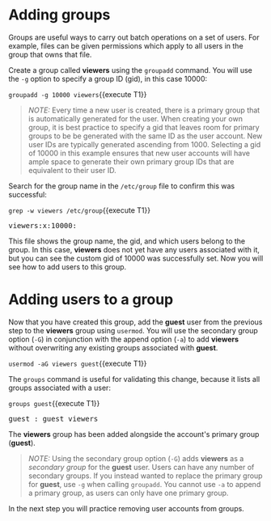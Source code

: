 # Adding groups

Groups are useful ways to carry out batch operations on a set of users.
For example, files can be given permissions which apply to all users
in the group that owns that file.

Create a group called __viewers__ using the `groupadd` command. You will use
the `-g` option to specify a group ID (gid), in this case 10000:

`groupadd -g 10000 viewers`{{execute T1}}

>_NOTE:_ Every time a new user is created, there is a primary group that is
automatically generated for the user. When creating your own group, it is best
practice to specify a gid that
leaves room for primary groups to be be generated with the same ID as the user
account. New user IDs are typically generated ascending from 1000. Selecting a
gid of 10000 in this example ensures that new user accounts
will have ample space to generate their own primary group IDs that are equivalent
to their user ID.

Search for the group name in the `/etc/group` file to confirm this was successful:

`grep -w viewers /etc/group`{{execute T1}}

<pre class=file>
viewers:x:10000:
</pre>

This file shows the group name, the gid, and which users belong to the group.
In this case, __viewers__ does not yet have any users associated with it, but
you can see the custom gid of 10000 was successfully set.
Now you will see how to add users to this group.

# Adding users to a group

Now that you have created this group, add the __guest__ user from the previous step
to the __viewers__ group using `usermod`. You will use the secondary group option
(`-G`) in conjunction with the append option (`-a`) to add __viewers__ without
overwriting any existing groups associated with __guest__.

`usermod -aG viewers guest`{{execute T1}}

The `groups` command is useful for validating this change, because it lists
all groups associated with a user:

`groups guest`{{execute T1}}

<pre class=file>
guest : guest viewers
</pre>

The __viewers__ group has been added alongside the account's primary group
(__guest__).

>_NOTE:_ Using the secondary group option (`-G`) adds __viewers__ as a _secondary group_ for the __guest__ user. Users can have any number of secondary groups.
If you instead wanted to replace the primary group for __guest__, use `-g`
when calling `groupadd`. You cannot use `-a` to append a primary group, as
users can only have one primary group.

In the next step you will practice removing user accounts from groups.
